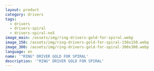 ```yaml
---
layout: product
category: drivers
tags:
  - drivers
  - drivers-spiral
  - drivers-spiral-no5
image_main: /assets/img/ring-drivers-gold-for-spiral.webp
image_150: /assets/img/ring-drivers-gold-for-spiral-150x150.webp
image_300: /assets/img/ring-drivers-gold-for-spiral-300x300.webp
language: en
name: '"RING" DRIVER GOLD FOR SPIRAL'
description: '"RING" DRIVER GOLD FOR SPIRAL'
---
```

